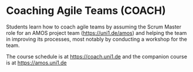 # Coaching Agile Teams (COACH)

Students learn how to coach agile teams by assuming the Scrum Master role for an AMOS project team (https://uni1.de/amos) and helping the team in improving its processes, most notably by conducting a workshop for the team.

The course schedule is at https://coach.uni1.de and the companion course is at https://amos.uni1.de

